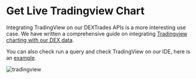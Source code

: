 # Get Live Tradingview Chart

Integrating TradingView on our DEXTrades APIs is a more interesting use case. We have written a comprehensive guide on integrating [Tradingview charting with our DEX data](https://docs.bitquery.io/docs/category/tradingview-advanced-charts-and-blockchain-data/).

You can also check run a query and check TradingView on our IDE, here is an [example](https://ide.bitquery.io/OHLC-by-intervals_2?config=bbe386).

![tradingview](/img/ide/tradingview.png)



